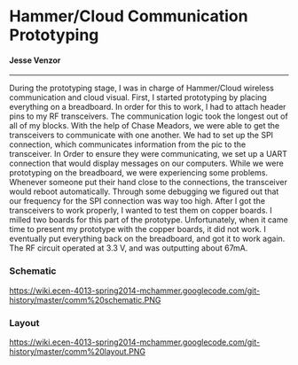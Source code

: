 # Hammer/Cloud Communication Prototyping #
#### Jesse Venzor ####


---


During the prototyping stage, I was in charge of Hammer/Cloud wireless communication and cloud visual. First, I started prototyping by placing everything on a breadboard. In order for this to work, I had to attach header pins to my RF transceivers. The communication logic took the longest out of all of my blocks. With the help of Chase Meadors, we were able to get the transceivers to communicate with one another. We had to set up the SPI connection, which communicates information from the pic to the transceiver. In Order to ensure they were communicating, we set up a UART connection that would display messages on our computers. While we were prototyping on the breadboard, we were experiencing some problems. Whenever someone put their hand close to the connections, the transceiver would reboot automatically. Through some debugging we figured out that our frequency for the SPI connection was way too high.  After I got the transceivers to work properly, I wanted to test them on copper boards. I milled two boards for this part of the prototype. Unfortunately, when it came time to present my prototype with the copper boards, it did not work. I eventually put everything back on the breadboard, and got it to work again. The RF circuit operated at 3.3 V, and was outputting about 67mA.

### Schematic ###
https://wiki.ecen-4013-spring2014-mchammer.googlecode.com/git-history/master/comm%20schematic.PNG

### Layout ###
https://wiki.ecen-4013-spring2014-mchammer.googlecode.com/git-history/master/comm%20layout.PNG